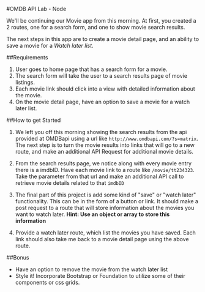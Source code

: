 #OMDB API Lab - Node

We'll be continuing our Movie app from this morning. At first, you
created a 2 routes, one for a search form, and one to show movie
search results.

The next steps in this app are to create a movie detail page, and an
ability to save a movie for a *Watch later list*.



##Requirements
1. User goes to home page that has a search form for a movie.
2. The search form will take the user to a search results page of movie listings.
3. Each movie link should click into a view with detailed information about the movie.
4. On the movie detail page, have an option to save a movie for a watch later list.

##How to get Started
1. We left you off this morning showing the search results from the
   api provided at OMDBapi using a url like
   `http://www.omdbapi.com/?s=matrix`. The next step is to turn the
   movie results into links that will go to a new route, and make an
   additional API Request for additional movie details.

2. From the search results page, we notice along with every movie
   entry there is a imdbID. Have each movie link to a route like
   `/movie/tt234323`. Take the parameter from that url and make an
   additional API call to retrieve movie details related to that
   `imdbID`

3. The final part of this project is add some kind of "save" or "watch
   later" functionality. This can be in the form of a button or link.
   It should make a post request to a route that will store
   information about the movies you want to watch later. **Hint: Use
   an object or array to store this information**

4. Provide a watch later route, which list the movies you have saved.
   Each link should also take me back to a movie detail page using the
   above route.


##Bonus
* Have an option to remove the movie from the watch later list
* Style it! Incorporate Bootstrap or Foundation to utilize some of
  their components or css grids.

